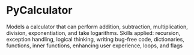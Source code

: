 # PyCalculator
Models a calculator that can perform addition, subtraction, multiplication,
division, exponentiation, and take logarithms.
Skills applied: recursion, exception handling, logical thinking, writing bug-free code, 
dictionaries, functions, inner functions, enhancing user experience, loops, and flags
